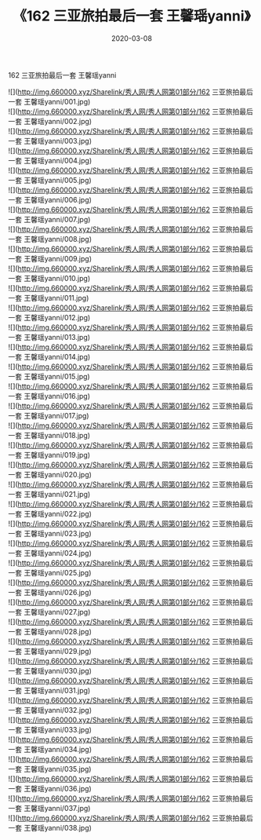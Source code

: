 ﻿---
layout: post
title:  《162 三亚旅拍最后一套 王馨瑶yanni》
date:   2020-03-08
img: http://img.660000.xyz/Sharelink/秀人网/秀人网第01部分/162 三亚旅拍最后一套 王馨瑶yanni/000.jpg
categories: [美女, 清纯, 唯美]
---

162 三亚旅拍最后一套 王馨瑶yanni

  ![](http://img.660000.xyz/Sharelink/秀人网/秀人网第01部分/162 三亚旅拍最后一套 王馨瑶yanni/001.jpg) <br> ![](http://img.660000.xyz/Sharelink/秀人网/秀人网第01部分/162 三亚旅拍最后一套 王馨瑶yanni/002.jpg) <br> ![](http://img.660000.xyz/Sharelink/秀人网/秀人网第01部分/162 三亚旅拍最后一套 王馨瑶yanni/003.jpg) <br> ![](http://img.660000.xyz/Sharelink/秀人网/秀人网第01部分/162 三亚旅拍最后一套 王馨瑶yanni/004.jpg) <br> ![](http://img.660000.xyz/Sharelink/秀人网/秀人网第01部分/162 三亚旅拍最后一套 王馨瑶yanni/005.jpg) <br> ![](http://img.660000.xyz/Sharelink/秀人网/秀人网第01部分/162 三亚旅拍最后一套 王馨瑶yanni/006.jpg) <br> ![](http://img.660000.xyz/Sharelink/秀人网/秀人网第01部分/162 三亚旅拍最后一套 王馨瑶yanni/007.jpg) <br> ![](http://img.660000.xyz/Sharelink/秀人网/秀人网第01部分/162 三亚旅拍最后一套 王馨瑶yanni/008.jpg) <br> ![](http://img.660000.xyz/Sharelink/秀人网/秀人网第01部分/162 三亚旅拍最后一套 王馨瑶yanni/009.jpg) <br> ![](http://img.660000.xyz/Sharelink/秀人网/秀人网第01部分/162 三亚旅拍最后一套 王馨瑶yanni/010.jpg) <br> ![](http://img.660000.xyz/Sharelink/秀人网/秀人网第01部分/162 三亚旅拍最后一套 王馨瑶yanni/011.jpg) <br> ![](http://img.660000.xyz/Sharelink/秀人网/秀人网第01部分/162 三亚旅拍最后一套 王馨瑶yanni/012.jpg) <br> ![](http://img.660000.xyz/Sharelink/秀人网/秀人网第01部分/162 三亚旅拍最后一套 王馨瑶yanni/013.jpg) <br> ![](http://img.660000.xyz/Sharelink/秀人网/秀人网第01部分/162 三亚旅拍最后一套 王馨瑶yanni/014.jpg) <br> ![](http://img.660000.xyz/Sharelink/秀人网/秀人网第01部分/162 三亚旅拍最后一套 王馨瑶yanni/015.jpg) <br> ![](http://img.660000.xyz/Sharelink/秀人网/秀人网第01部分/162 三亚旅拍最后一套 王馨瑶yanni/016.jpg) <br> ![](http://img.660000.xyz/Sharelink/秀人网/秀人网第01部分/162 三亚旅拍最后一套 王馨瑶yanni/017.jpg) <br> ![](http://img.660000.xyz/Sharelink/秀人网/秀人网第01部分/162 三亚旅拍最后一套 王馨瑶yanni/018.jpg) <br> ![](http://img.660000.xyz/Sharelink/秀人网/秀人网第01部分/162 三亚旅拍最后一套 王馨瑶yanni/019.jpg) <br> ![](http://img.660000.xyz/Sharelink/秀人网/秀人网第01部分/162 三亚旅拍最后一套 王馨瑶yanni/020.jpg) <br> ![](http://img.660000.xyz/Sharelink/秀人网/秀人网第01部分/162 三亚旅拍最后一套 王馨瑶yanni/021.jpg) <br> ![](http://img.660000.xyz/Sharelink/秀人网/秀人网第01部分/162 三亚旅拍最后一套 王馨瑶yanni/022.jpg) <br> ![](http://img.660000.xyz/Sharelink/秀人网/秀人网第01部分/162 三亚旅拍最后一套 王馨瑶yanni/023.jpg) <br> ![](http://img.660000.xyz/Sharelink/秀人网/秀人网第01部分/162 三亚旅拍最后一套 王馨瑶yanni/024.jpg) <br> ![](http://img.660000.xyz/Sharelink/秀人网/秀人网第01部分/162 三亚旅拍最后一套 王馨瑶yanni/025.jpg) <br> ![](http://img.660000.xyz/Sharelink/秀人网/秀人网第01部分/162 三亚旅拍最后一套 王馨瑶yanni/026.jpg) <br> ![](http://img.660000.xyz/Sharelink/秀人网/秀人网第01部分/162 三亚旅拍最后一套 王馨瑶yanni/027.jpg) <br> ![](http://img.660000.xyz/Sharelink/秀人网/秀人网第01部分/162 三亚旅拍最后一套 王馨瑶yanni/028.jpg) <br> ![](http://img.660000.xyz/Sharelink/秀人网/秀人网第01部分/162 三亚旅拍最后一套 王馨瑶yanni/029.jpg) <br> ![](http://img.660000.xyz/Sharelink/秀人网/秀人网第01部分/162 三亚旅拍最后一套 王馨瑶yanni/030.jpg) <br> ![](http://img.660000.xyz/Sharelink/秀人网/秀人网第01部分/162 三亚旅拍最后一套 王馨瑶yanni/031.jpg) <br> ![](http://img.660000.xyz/Sharelink/秀人网/秀人网第01部分/162 三亚旅拍最后一套 王馨瑶yanni/032.jpg) <br> ![](http://img.660000.xyz/Sharelink/秀人网/秀人网第01部分/162 三亚旅拍最后一套 王馨瑶yanni/033.jpg) <br> ![](http://img.660000.xyz/Sharelink/秀人网/秀人网第01部分/162 三亚旅拍最后一套 王馨瑶yanni/034.jpg) <br> ![](http://img.660000.xyz/Sharelink/秀人网/秀人网第01部分/162 三亚旅拍最后一套 王馨瑶yanni/035.jpg) <br> ![](http://img.660000.xyz/Sharelink/秀人网/秀人网第01部分/162 三亚旅拍最后一套 王馨瑶yanni/036.jpg) <br> ![](http://img.660000.xyz/Sharelink/秀人网/秀人网第01部分/162 三亚旅拍最后一套 王馨瑶yanni/037.jpg) <br> ![](http://img.660000.xyz/Sharelink/秀人网/秀人网第01部分/162 三亚旅拍最后一套 王馨瑶yanni/038.jpg) <br>